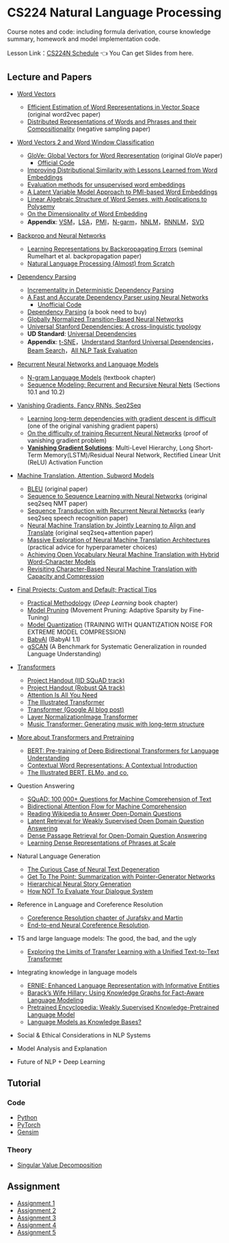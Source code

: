 # CS224 Natural Language Processing

Course notes and code: including formula derivation, course knowledge summary, homework and model implementation code.

Lesson Link：[CS224N Schedule](https://web.stanford.edu/class/cs224n/index.html#schedule) 👈 You Can get Slides from here.

## Lecture and Papers
- [Word Vectors](01_Word_Vectors.md)
  * [Efficient Estimation of Word Representations in Vector Space](http://arxiv.org/pdf/1301.3781.pdf) (original word2vec paper)
  * [Distributed Representations of Words and Phrases and their Compositionality](http://papers.nips.cc/paper/5021-distributed-representations-of-words-and-phrases-and-their-compositionality.pdf) (negative sampling paper)
- [Word Vectors 2 and Word Window Classification](02_Word_Vectors_2.md)
  - [GloVe: Global Vectors for Word Representation](http://nlp.stanford.edu/pubs/glove.pdf) (original GloVe paper)
    - [Official Code](https://nlp.stanford.edu/projects/glove/)
  - [Improving Distributional Similarity with Lessons Learned from Word Embeddings](http://www.aclweb.org/anthology/Q15-1016)
  - [Evaluation methods for unsupervised word embeddings](http://www.aclweb.org/anthology/D15-1036)
  - [A Latent Variable Model Approach to PMI-based Word Embeddings](http://aclweb.org/anthology/Q16-1028)
  - [Linear Algebraic Structure of Word Senses, with Applications to Polysemy](https://transacl.org/ojs/index.php/tacl/article/viewFile/1346/320)
  - [On the Dimensionality of Word Embedding](https://papers.nips.cc/paper/7368-on-the-dimensionality-of-word-embedding.pdf)
  - **Appendix**: [VSM](https://blog.csdn.net/weixin_42398658/article/details/85063004)，[LSA](https://zhuanlan.zhihu.com/p/144367432)，[PMI](https://blog.csdn.net/cj151525/article/details/112804799#:~:text=PMI%20%EF%BC%88%20Pointwise%20Mutual%20Information%20%EF%BC%89%20%E6%9C%BA%E5%99%A8%E5%AD%A6%E4%B9%A0%E7%9B%B8%E5%85%B3%E6%96%87%E7%8C%AE%E9%87%8C%E9%9D%A2%EF%BC%8C%E7%BB%8F%E5%B8%B8%E4%BC%9A%E7%94%A8%E5%88%B0%20PMI,%28x%2Cy%29p%20%28x%29p%20%28y%29%3Dlogp%20%28x%7Cy%29p%20%28x%29%3Dlogp%20%28y%7Cx%29p%20%28y%29%20%E5%9C%A8%E6%A6%82%E7%8E%87%E8%AE%BA%E4%B8%AD%EF%BC%8C%E6%88%91%E4%BB%AC%E7%9F%A5%E9%81%93%EF%BC%8C%E5%A6%82)，[N-garm](https://zhuanlan.zhihu.com/p/32829048)，[NNLM](https://blog.csdn.net/lilong117194/article/details/82018008)，[RNNLM](https://blog.csdn.net/rongsenmeng2835/article/details/108656674)，[SVD](https://zhuanlan.zhihu.com/p/29846048)
  
- [Backprop and Neural Networks](03_Backprop.md)
  - [Learning Representations by Backpropagating Errors](http://www.iro.umontreal.ca/~vincentp/ift3395/lectures/backprop_old.pdf) (seminal Rumelhart et al. backpropagation paper)
  - [Natural Language Processing (Almost) from Scratch](http://www.jmlr.org/papers/volume12/collobert11a/collobert11a.pdf)

- [Dependency Parsing](04_Dependency_Parsing.md)
  - [Incrementality in Deterministic Dependency Parsing](https://www.aclweb.org/anthology/W/W04/W04-0308.pdf)
  - [A Fast and Accurate Dependency Parser using Neural Networks](https://www.emnlp2014.org/papers/pdf/EMNLP2014082.pdf)
    - [Unofficial Code](https://github.com/akjindal53244/dependency_parsing_tf)
  - [Dependency Parsing](http://www.morganclaypool.com/doi/abs/10.2200/S00169ED1V01Y200901HLT002) (a book need to buy)
  - [Globally Normalized Transition-Based Neural Networks](https://arxiv.org/pdf/1603.06042.pdf)
  - [Universal Stanford Dependencies: A cross-linguistic typology](http://nlp.stanford.edu/~manning/papers/USD_LREC14_UD_revision.pdf)
  - **UD Standard**: [Universal Dependencies](http://universaldependencies.org/)
  - **Appendix**: [t-SNE](https://zhuanlan.zhihu.com/p/148170862)，[Understand Stanford Universal Dependencies](https://www.cnblogs.com/brooksj/articles/14191888.html)，[Beam Search](https://zhuanlan.zhihu.com/p/82829880)，[All NLP Task Evaluation](https://my.oschina.net/u/4316091/blog/4270383)

- [Recurrent Neural Networks and Language Models](05_Language_Models.md)
  - [N-gram Language Models](https://web.stanford.edu/~jurafsky/slp3/3.pdf) (textbook chapter)
  - [Sequence Modeling: Recurrent and Recursive Neural Nets](http://www.deeplearningbook.org/contents/rnn.html) (Sections 10.1 and 10.2)
  
- [Vanishing Gradients, Fancy RNNs, Seq2Seq](06_Fancy_RNN.md)
  - [Learning long-term dependencies with gradient descent is difficult](https://readpaper.com/pdf-annotate/note?noteId=645919043856969728&pdfId=4508884458182172673) (one of the original vanishing gradient papers)
  - [On the difficulty of training Recurrent Neural Networks](https://arxiv.org/pdf/1211.5063.pdf) (proof of vanishing gradient problem)
  - [**Vanishing Gradient Solutions**](https://analyticsindiamag.com/addressing-the-vanishing-gradient-problem-a-guide-for-beginners/): Multi-Level Hierarchy, Long Short-Term Memory(LSTM)/Residual Neural Network, Rectified Linear Unit (ReLU) Activation Function
  
- [Machine Translation, Attention, Subword Models](07_Machine_Translation.md)
  - [BLEU](https://www.aclweb.org/anthology/P02-1040.pdf) (original paper)
  - [Sequence to Sequence Learning with Neural Networks](https://arxiv.org/pdf/1409.3215.pdf) (original seq2seq NMT paper)
  - [Sequence Transduction with Recurrent Neural Networks](https://arxiv.org/pdf/1211.3711.pdf) (early seq2seq speech recognition paper)
  - [Neural Machine Translation by Jointly Learning to Align and Translate](https://arxiv.org/pdf/1409.0473.pdf) (original seq2seq+attention paper)
  - [Massive Exploration of Neural Machine Translation Architectures](https://arxiv.org/pdf/1703.03906.pdf) (practical advice for hyperparameter choices)
  - [Achieving Open Vocabulary Neural Machine Translation with Hybrid Word-Character Models](https://arxiv.org/abs/1604.00788.pdf)
  - [Revisiting Character-Based Neural Machine Translation with Capacity and Compression](https://arxiv.org/pdf/1808.09943.pdf)

- [Final Projects: Custom and Default; Practical Tips](08_Practical_Tips.md)
  - [Practical Methodology](https://www.deeplearningbook.org/contents/guidelines.html) (*Deep Learning* book chapter)
  - [Model Pruning](https://papers.nips.cc/paper/2020/file/eae15aabaa768ae4a5993a8a4f4fa6e4-Paper.pdf) (Movement Pruning: Adaptive Sparsity by Fine-Tuning)
  - [Model Quantization](https://arxiv.org/pdf/2004.07320.pdf) (TRAINING WITH QUANTIZATION NOISE FOR EXTREME MODEL COMPRESSION)
  - [BabyAI](https://arxiv.org/pdf/2007.12770.pdf) (BabyAI 1.1)
  - [gSCAN](https://arxiv.org/pdf/2003.05161.pdf) (A Benchmark for Systematic Generalization in rounded Language Understanding)

- [Transformers](09_Transformer.md)
  - [Project Handout (IID SQuAD track)](http://web.stanford.edu/class/cs224n/project/default-final-project-handout-squad-track.pdf)
  - [Project Handout (Robust QA track)](http://web.stanford.edu/class/cs224n/project/default-final-project-handout-robustqa-track.pdf)
  - [Attention Is All You Need](https://arxiv.org/abs/1706.03762.pdf)
  - [The Illustrated Transformer](https://jalammar.github.io/illustrated-transformer/)
  - [Transformer (Google AI blog post)](https://ai.googleblog.com/2017/08/transformer-novel-neural-network.html)
  - [Layer Normalization](https://arxiv.org/pdf/1607.06450.pdf)[Image Transformer](https://arxiv.org/pdf/1802.05751.pdf)
  - [Music Transformer: Generating music with long-term structure](https://arxiv.org/pdf/1809.04281.pdf)

- [More about Transformers and Pretraining](10_Pretraining.md)
  - [BERT: Pre-training of Deep Bidirectional Transformers for Language Understanding](https://arxiv.org/pdf/1810.04805.pdf)
  - [Contextual Word Representations: A Contextual Introduction](https://arxiv.org/abs/1902.06006.pdf)
  - [The Illustrated BERT, ELMo, and co.](http://jalammar.github.io/illustrated-bert/)

- Question Answering
  - [SQuAD: 100,000+ Questions for Machine Comprehension of Text](https://arxiv.org/pdf/1606.05250.pdf)
  - [Bidirectional Attention Flow for Machine Comprehension](https://arxiv.org/pdf/1611.01603.pdf)
  - [Reading Wikipedia to Answer Open-Domain Questions](https://arxiv.org/pdf/1704.00051.pdf)
  - [Latent Retrieval for Weakly Supervised Open Domain Question Answering](https://arxiv.org/pdf/1906.00300.pdf)
  - [Dense Passage Retrieval for Open-Domain Question Answering](https://arxiv.org/pdf/2004.04906.pdf)
  - [Learning Dense Representations of Phrases at Scale](https://arxiv.org/pdf/2012.12624.pdf)

- Natural Language Generation
  - [The Curious Case of Neural Text Degeneration](https://arxiv.org/abs/1904.09751.pdf)
  - [Get To The Point: Summarization with Pointer-Generator Networks](https://arxiv.org/abs/1704.04368.pdf)
  - [Hierarchical Neural Story Generation](https://arxiv.org/abs/1805.04833.pdf)
  - [How NOT To Evaluate Your Dialogue System](https://arxiv.org/abs/1603.08023.pdf)

- Reference in Language and Coreference Resolution
  - [Coreference Resolution chapter of Jurafsky and Martin](https://web.stanford.edu/~jurafsky/slp3/22.pdf)
  - [End-to-end Neural Coreference Resolution](https://arxiv.org/pdf/1707.07045.pdf).

- T5 and large language models: The good, the bad, and the ugly
  - [Exploring the Limits of Transfer Learning with a Unified Text-to-Text Transformer](https://colinraffel.com/publications/jmlr2020exploring.pdf)

- Integrating knowledge in language models
  - [ERNIE: Enhanced Language Representation with Informative Entities](https://arxiv.org/pdf/1905.07129.pdf)
  - [Barack’s Wife Hillary: Using Knowledge Graphs for Fact-Aware Language Modeling](https://arxiv.org/pdf/1906.07241.pdf)
  - [Pretrained Encyclopedia: Weakly Supervised Knowledge-Pretrained Language Model](https://arxiv.org/pdf/1912.09637.pdf)
  - [Language Models as Knowledge Bases?](https://www.aclweb.org/anthology/D19-1250.pdf)

- Social & Ethical Considerations in NLP Systems
- Model Analysis and Explanation
- Future of NLP + Deep Learning

## Tutorial

### Code

- [Python](./Tutorial/cs224n-python-review-code-updated.ipynb)
- [PyTorch](./Tutorial/CS224N_PyTorch_Tutorial.ipynb)
- [Gensim](./Tutorial/Gensim%20word%20vector%20visualization.ipynb)

### Theory

- [Singular Value Decomposition](https://davetang.org/file/Singular_Value_Decomposition_Tutorial.pdf) 


## Assignment

- [Assignment 1](./Assignment/A1/exploring_word_vectors.ipynb)
- [Assignment 2](./Assignment/A2)
- [Assignment 3](./Assignment/A3/a3.pdf)
- [Assignment 4](./Assignment/A4/a4.pdf)
- [Assignment 5](./Assignment/A5/a5.pdf)







